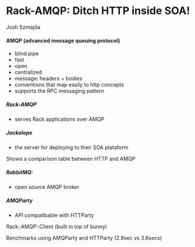 Rack-AMQP: Ditch HTTP inside SOA!
====
Josh Szmajda

#### AMQP (advanced message queuing protocol)
- blind pipe
- fast
- open
- centralized
- message: headers + bodies
- conventions that map easily to http concepts
- supports the RPC messaging pattern

##### Rack-AMQP
- serves Rack applications over AMQP

##### Jackalope
- the server for deploying to their SOA plataform

Shows a comparison table between HTTP and AMQP

##### RabbitMQ:
- open source AMQP broker

##### AMQParty 
- API compatibable with HTTParty

Rack::AMQP::Client (built in top of bunny)

Benchmarks using AMQParty and HTTParty (2.9sec vs 3.6secs) 

